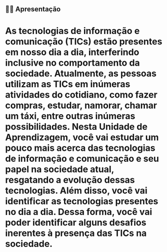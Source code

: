 ## 👨‍🎓 Apresentação
# As tecnologias de informação e comunicação (TICs) estão presentes em nosso dia a dia, interferindo inclusive no comportamento da sociedade. Atualmente, as pessoas utilizam as TICs em inúmeras atividades do cotidiano, como fazer compras, estudar, namorar, chamar um táxi, entre outras inúmeras possibilidades. Nesta Unidade de Aprendizagem, você vai estudar um pouco mais acerca das tecnologias de informação e comunicação e seu papel na sociedade atual, resgatando a evolução dessas tecnologias. Além disso, você vai identificar as tecnologias presentes no dia a dia. Dessa forma, você vai poder identificar alguns desafios inerentes à presença das TICs na sociedade.
